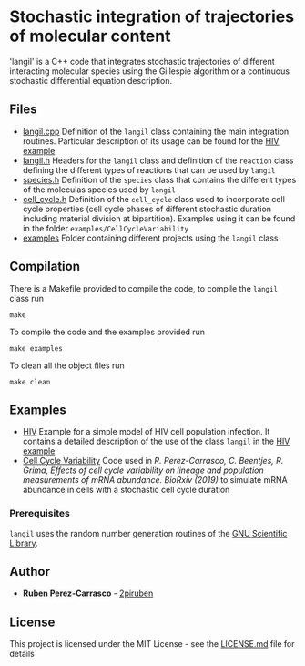 # Stochastic integration of trajectories of molecular content

'langil' is a C++ code that integrates stochastic trajectories of different interacting molecular species using the Gillespie algorithm or a continuous stochastic differential equation description.

## Files

* [langil.cpp](integration_bs.py) Definition of the `langil` class containing the main integration routines. Particular description of its usage can be found for the [HIV example](examples/HIV)
* [langil.h](langil.f) Headers for the `langil` class and definition of the `reaction` class defining the different types of reactions that can be used by `langil`
* [species.h](species.h) Definition of the `species` class that contains the different types of the moleculas species used by `langil`
* [cell_cycle.h](cell_cycle.h) Definition of the `cell_cycle` class used to incorporate cell cycle properties (cell cycle phases of different stochastic duration including material division at bipartition). Examples using it can be found in the folder `examples/CellCycleVariability`
* [examples](examples) Folder containing different projects using the `langil` class

## Compilation
There is a Makefile provided to compile the code, to compile the `langil` class run
```
make
```
To compile the code and the examples provided run
```
make examples
```
To clean all the object files run
```
make clean
```

## Examples

* [HIV](examples/HIV) Example for a simple model of HIV cell population infection. It contains a detailed description of the use of the class `langil` in the [HIV example](examples/HIV/HIV.html)
* [Cell Cycle Variability](examples/CellCycleVariability) Code used in *R. Perez-Carrasco, C. Beentjes, R. Grima, Effects of cell cycle variability on lineage and population measurements of mRNA abundance. BioRxiv (2019)* to simulate mRNA abundance in cells with a stochastic cell cycle duration


### Prerequisites

`langil` uses the random number generation routines of the [GNU Scientific Library](https://www.gnu.org/software/gsl/).  

## Author

* **Ruben Perez-Carrasco** - [2piruben](https://github.com/2piruben)

## License

This project is licensed under the MIT License - see the [LICENSE.md](LICENSE.md) file for details

    